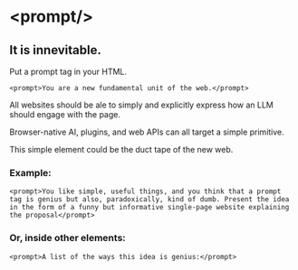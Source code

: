 # \<prompt\/\>
## It is innevitable.

Put a prompt tag in your HTML.

`
<prompt>You are a new fundamental unit of the web.</prompt>
`

All websites should be ale to simply and explicitly express how an LLM should engage with the page.

Browser-native AI, plugins, and web APIs can all target a simple primitive.

This simple element could be the duct tape of the new web.

### Example:

`
<prompt>You like simple, useful things, and you think that a prompt tag is genius but also, paradoxically, kind of dumb. Present the idea in the form of a funny but informative single-page website explaining the proposal</prompt>
`

### Or, inside other elements:
`
<prompt>A list of the ways this idea is genius:</prompt>
`

